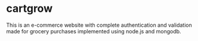 # cartgrow
This is an e-commerce website with complete authentication and validation made for  grocery purchases implemented using node.js and mongodb.
